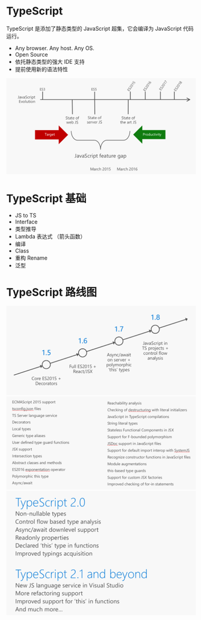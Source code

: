 # TypeScript

TypeScript 是添加了静态类型的 JavaScript 超集，它会编译为 JavaScript 代码运行。

- Any browser. Any host. Any OS.
- Open Source
- 依托静态类型的强大 IDE 支持
- 提前使用新的语法特性

![](images/status.png)

# TypeScript 基础 

- JS  to  TS
- Interface
- 类型推导
- Lambda 表达式 （箭头函数）
- 编译
- Class
- 重构 Rename
- 泛型

# TypeScript 路线图
![](images/roadmap1.png)
![](images/features.png)
![](images/roadmap2.png)